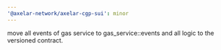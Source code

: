 ```yaml
---
'@axelar-network/axelar-cgp-sui': minor
---
```


move all events of gas service to gas_service::events and all logic to the versioned contract.
